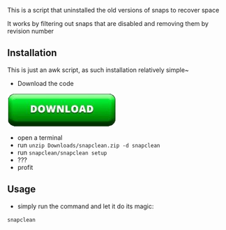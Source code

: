 This is a script that uninstalled the old versions of snaps to recover space

It works by filtering out snaps that are disabled and removing them by revision number

## Installation

This is just an awk script, as such installation relatively simple~
- Download the code

[![download](https://raw.githubusercontent.com/Fuseteam/linus-proof/main/images/download.png)](https://github.com/fuseteam/snapclean/releases/latest/download/snapclean.zip)

- open a terminal
- run `unzip Downloads/snapclean.zip -d snapclean`
- run `snapclean/snapclean setup`
- ???
- profit

## Usage

- simply run the command and let it do its magic:
```
snapclean
```
